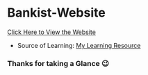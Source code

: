 # Bankist-Website

[Click Here to View the Website](https://prathameshbelurkar.github.io/Bankist-Website/)

- Source of Learning: [My Learning Resource](https://github.com/jonasschmedtmann/complete-javascript-course/tree/master/13-Advanced-DOM-Bankist)

### Thanks for taking a Glance 😉

